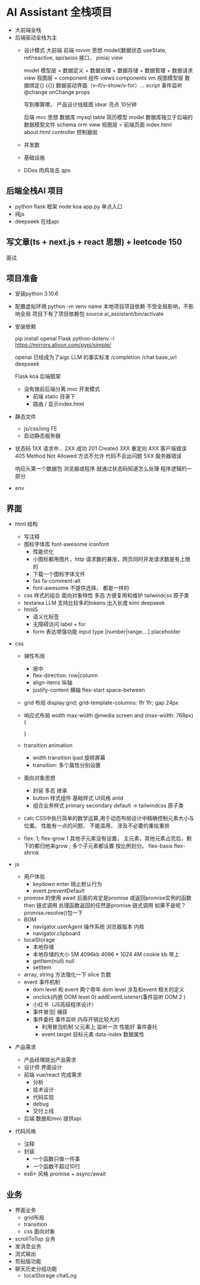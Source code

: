 # AI Assistant 全栈项目
- 大前端全栈
- 后端驱动全栈为主
  - 设计模式
    大前端 前端 mvvm 思想  model(数据状态 useState, ref/reactive, api/axios 接口， pinia) view

    model 模型层 = 数据定义 + 数据处理 + 数据存储 + 数据管理 + 数据请求
    view 视图层 = component 组件  views  components
    vm 视图模型层 数据绑定{} {{}}  数据驱动界面（v-if/v-show/v-for）...  script 事件监听 @change  onChange props 



    写到哪算哪， 产品设计线框图 idear 亮点  10分钟 

    后端 mvc 思想  数据库 mysql table 简历模型
    model 数据库独立于后端的  数据模型文件 schema orm 
    view 视图层 = 前端页面 index.html about.html
    controller 控制器层

  - 并发数
  - 基础设施 
  - DDos 肉鸡攻击 qps 

## 后端全栈AI 项目 
- python flask 框架  node koa 
  app.py  单点入口
- 纯js
- deepseek 在线api 


## 写文章(ts + next.js + react 思想) + leetcode 150 
  面试

## 项目准备
- 安装python 
  3.10.6

- 配置虚拟环境
  python -m venv name
  本地项目项目依赖 不受全局影响，不影响全局 
  项目下有了项目依赖包
  source ai_assistant/bin/activate
- 安装依赖

  pip install openai Flask python-dotenv -i https://mirrors.aliyun.com/pypi/simple/

  openai 已经成为了aigc LLM 的事实标准 
  /completion /chat 
  base_url deepseek 

  Flask koa 后端框架

  - 没有做前后端分离 mvc 开发模式 
    - 前端 static 目录下
    - 路由 /  显示index.html 

- 静态文件
  - js/css/img FE 
  - 启动静态服务器

- 状态码
  1XX 请求中...
  2XX 成功  201 Created 
  3XX 重定向
  4XX 客户端错误 
    405 Method Not Allowed 方法不允许
    代码不会出问题
  5XX 服务器错误

  响应头第一个数据包 浏览器或程序 就通过状态码知道怎么处理
  程序逻辑的一部分

- env

## 界面

- html 结构
  - 写注释
  - 图标字体库 font-awesome iconfont
    - 性能优化
    - 小图标都用图片，http 请求数的暴涨，网页同时并发请求数是有上限的
    - 下载一个图标字体文件 
    - fas fa-comment-alt  
    - font-awesome 不提供选择， 都是一样的 
  - css 样式的组合 面向对象特性 多态 方便复用和维护
    tailwindcss 原子类
  - textarea LLM 支持比较多的tokens 出入长度 kimi deepseek
  - html5 
    - 语义化标签
    - 无障碍访问 
      label + for 
    - form 表达增强功能
      input  type [number|range....]
      placeholder 
- css 
  - 弹性布局
    - 居中
    - flex-direction: row|column
    - align-items 纵轴
    - justify-content 横轴 flex-start space-between 
  - grid 布局
    display:grid;
    grid-template-columns: 1fr 1fr;
    gap 24px
  - 响应式布局
    width max-width 
    @media screen and (max-width: 768px) {
      
    }
  - transition animation 
    - width transition ipad 旋转屏幕
    - transition: 多个属性分别设置
  - 面向对象思想
    - 封装 多态 继承
    - button 样式组件 基础样式
      UI风格 antd 
    - 组合业务样式
      primary secondary default -> tailwindcss 原子类
  - calc
    CSS中执行简单的数学运算,用于动态布局设计中精确控制元素大小与位置。
    性能有一点的问题， 不能滥用， 涉及不必要的重绘重排
  - flex: 1;
    flex-grow 1 其他子元素没有设置， 主元素，其他元素占完后，剩下的都归他来grow ; 多个子元素都设置 按比例划分。
    flex-basis
    flex-shrink

- js 
  - 用户体验
    - keydown enter 阻止默认行为
    - event.preventDefault
  - promise 的使用
    await 后面的肯定是promise 或返回promise实例的函数 
    then 链式调用
      处理函数返回的任然是promise 链式调用
      如果不是呢？ promise.resolve()包一下
  - BOM
    - navigator.userAgent
    操作系统 浏览器版本 内核 
    - navigator.clipboard 
  - localStorage
    - 本地存储 
    - 本地存储的大小 5M 4096kb  4096 * 1024 4M  cookie kb 带上
    - getItem(null) null  
    - setItem
  - array, string 方法强化一下
    slice 负数 
  - event 事件机制
    - dom level 和 event 两个带年 dom level 涉及和event 相关的定义
    - onclick(内嵌 DOM level 0) addEventListener(事件监听 DOM 2 )
    - 小红书（JS高级程序设计）
    - 事件冒泡| 捕获
    - 事件委托
      事件监听 内存开销比较大的
      - 利用冒泡机制 父元素上 监听一次 性能好 事件委托 
      - event.target 目标元素 data-index 数据属性 

- 产品需求
  - 产品经理提出产品需求
  - 设计师 界面设计 
  - 前端 vue/react 完成需求
    - 分析
    - 技术设计
    - 代码实现
    - debug 
    - 交付上线
  - 后端 数据和mvc 提供api

- 代码风格
  - 注释
  - 封装 
    - 一个函数只做一件事
    - 一个函数不超过10行
  - es6+ 风格
    promise + async/await 
## 业务
  - 界面业务
    - grid布局
    - transition
    - css 面向对象
  - scrollToTop 业务
  - 发消息业务
  - 流式输出
  - 剪贴版功能
  - 聊天历史分组功能
    - localStorage chatLog